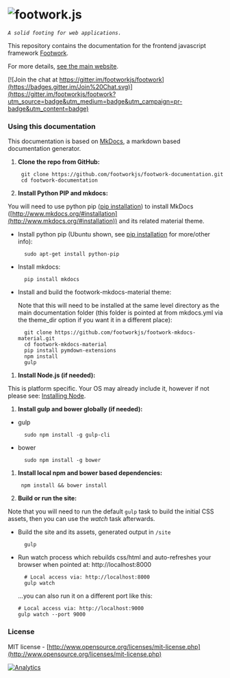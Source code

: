 ![footwork.js](https://raw.github.com/footworkjs/footwork/master/dist/gh-footwork-logo.png)
========

*```A solid footing for web applications.```*

This repository contains the documentation for the frontend javascript framework [Footwork](https://github.com/footworkjs/footwork).

For more details, [see the main website](http://footworkjs.com/ "http://footworkjs.com").

[![Join the chat at https://gitter.im/footworkjs/footwork](https://badges.gitter.im/Join%20Chat.svg)](https://gitter.im/footworkjs/footwork?utm_source=badge&utm_medium=badge&utm_campaign=pr-badge&utm_content=badge)

### Using this documentation

This documentation is based on [MkDocs](http://www.mkdocs.org/), a markdown based documentation generator.

1. **Clone the repo from GitHub:**

        git clone https://github.com/footworkjs/footwork-documentation.git
        cd footwork-documentation

1. **Install Python PIP and mkdocs:**

  You will need to use python pip ([pip installation](https://pip.pypa.io/en/stable/installing/)) to install MkDocs ([http://www.mkdocs.org/#installation](http://www.mkdocs.org/#installation)) and its related material theme.

  * Install python pip (Ubuntu shown, see [pip installation](https://pip.pypa.io/en/stable/installing/) for more/other info):

          sudo apt-get install python-pip

  * Install mkdocs:

          pip install mkdocs

  * Install and build the footwork-mkdocs-material theme:

      Note that this will need to be installed at the same level directory as the main documentation folder (this folder is pointed at from mkdocs.yml via the theme_dir option if you want it in a different place):

          git clone https://github.com/footworkjs/footwork-mkdocs-material.git
          cd footwork-mkdocs-material
          pip install pymdown-extensions
          npm install
          gulp

1. **Install Node.js (if needed):**

  This is platform specific. Your OS may already include it, however if not please see: [Installing Node](https://docs.npmjs.com/getting-started/installing-node).

1. **Install gulp and bower globally (if needed):**

  * gulp
  
          sudo npm install -g gulp-cli

  * bower
  
          sudo npm install -g bower

1. **Install local npm and bower based dependencies:**

        npm install && bower install

1. **Build or run the site:**

  Note that you will need to run the default ```gulp``` task to build the initial CSS assets, then you can use the *watch* task afterwards. 

  * Build the site and its assets, generated output in ```/site```

          gulp

  * Run watch process which rebuilds css/html and auto-refreshes your browser when pointed at: http://localhost:8000

          # Local access via: http://localhost:8000
          gulp watch

    ...you can also run it on a different port like this:

        # Local access via: http://localhost:9000
        gulp watch --port 9000

### License

MIT license - [http://www.opensource.org/licenses/mit-license.php](http://www.opensource.org/licenses/mit-license.php)

[![Analytics](https://ga-beacon.appspot.com/UA-52543452-1/footwork/GITHUB-ROOT)](https://github.com/reflectiveSingleton/ga-beacon)
